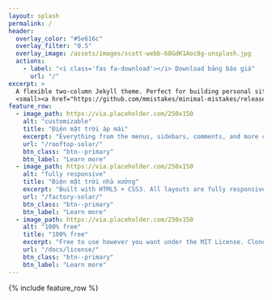 ```yaml
---
layout: splash
permalink: /
header:
  overlay_color: "#5e616c"
  overlay_filter: "0.5"
  overlay_image: /assets/images/scott-webb-68GdK1Aoc8g-unsplash.jpg
  actions:
    - label: "<i class='fas fa-download'></i> Download bảng báo giá"
      url: "/"
excerpt: >
  A flexible two-column Jekyll theme. Perfect for building personal sites, blogs, and portfolios.<br />
  <small><a href="https://github.com/mmistakes/minimal-mistakes/releases/tag/4.16.6">Latest release v4.16.6</a></small>
feature_row:
  - image_path: https://via.placeholder.com/250x150
    alt: "customizable"
    title: "Điện mặt trời áp mái"
    excerpt: "Everything from the menus, sidebars, comments, and more can be configured or set with YAML Front Matter."
    url: "/rooftop-solar/"
    btn_class: "btn--primary"
    btn_label: "Learn more"
  - image_path: https://via.placeholder.com/250x150
    alt: "fully responsive"
    title: "Điện mặt trời nhà xưởng"
    excerpt: "Built with HTML5 + CSS3. All layouts are fully responsive with helpers to augment your content."
    url: "/factory-solar/"
    btn_class: "btn--primary"
    btn_label: "Learn more"
  - image_path: https://via.placeholder.com/250x150
    alt: "100% free"
    title: "100% free"
    excerpt: "Free to use however you want under the MIT License. Clone it, fork it, customize it... whatever!"
    url: "/docs/license/"
    btn_class: "btn--primary"
    btn_label: "Learn more"      
---
```


{% include feature_row %}
